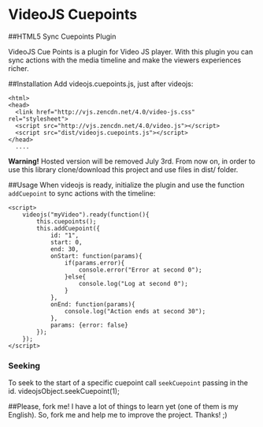 VideoJS Cuepoints
==================
##HTML5 Sync Cuepoints Plugin

VideoJS Cue Points is a plugin for Video JS player. With this plugin you can
sync actions with the media timeline and make the viewers experiences richer. 

##Installation
Add videojs.cuepoints.js, just after
videojs:

	<html>
    <head>
      <link href="http://vjs.zencdn.net/4.0/video-js.css" rel="stylesheet">
      <script src="http://vjs.zencdn.net/4.0/video.js"></script>
      <script src="dist/videojs.cuepoints.js"></script>
    </head>
      ....

**Warning!** Hosted version will be removed July 3rd. From now on, in order to use this library clone/download this project and use files in dist/ folder.

##Usage
When videojs is ready, initialize the plugin and use the function `addCuepoint` to sync actions
with the timeline:

	<script>
		videojs("myVideo").ready(function(){
			this.cuepoints();
			this.addCuepoint({
				id: "1",
				start: 0,
				end: 30,
				onStart: function(params){
					if(params.error){
						console.error("Error at second 0");
					}else{
						console.log("Log at second 0");
					}
				},
				onEnd: function(params){
					console.log("Action ends at second 30");
				},
				params: {error: false}
			});
		});
	</script>

### Seeking
To seek to the start of a specific cuepoint call `seekCuepoint` passing in the id.
  videojsObject.seekCuepoint(1);
	
##Please, fork me!
I have a lot of things to learn yet (one of them is my English). So, fork me and help me to improve
the project.
Thanks! ;)

